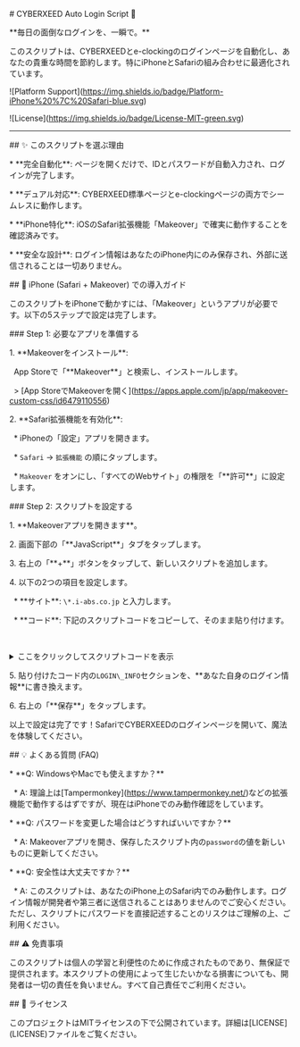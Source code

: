 \# CYBERXEED Auto Login Script 🚀



\*\*毎日の面倒なログインを、一瞬で。\*\*



このスクリプトは、CYBERXEEDとe-clockingのログインページを自動化し、あなたの貴重な時間を節約します。特にiPhoneとSafariの組み合わせに最適化されています。



!\[Platform Support](https://img.shields.io/badge/Platform-iPhone%20%7C%20Safari-blue.svg)

!\[License](https://img.shields.io/badge/License-MIT-green.svg)



---



\## ✨ このスクリプトを選ぶ理由



\*   \*\*完全自動化\*\*: ページを開くだけで、IDとパスワードが自動入力され、ログインが完了します。

\*   \*\*デュアル対応\*\*: CYBERXEED標準ページとe-clockingページの両方でシームレスに動作します。

\*   \*\*iPhone特化\*\*: iOSのSafari拡張機能「Makeover」で確実に動作することを確認済みです。

\*   \*\*安全な設計\*\*: ログイン情報はあなたのiPhone内にのみ保存され、外部に送信されることは一切ありません。



\## 📱 iPhone (Safari + Makeover) での導入ガイド



このスクリプトをiPhoneで動かすには、「Makeover」というアプリが必要です。以下の5ステップで設定は完了します。



\### Step 1: 必要なアプリを準備する



1\.  \*\*Makeoverをインストール\*\*:

&nbsp;   App Storeで「\*\*Makeover\*\*」と検索し、インストールします。

&nbsp;   > \[App StoreでMakeoverを開く](https://apps.apple.com/jp/app/makeover-custom-css/id6479110556)



2\.  \*\*Safari拡張機能を有効化\*\*:

&nbsp;   \*   iPhoneの「設定」アプリを開きます。

&nbsp;   \*   `Safari` → `拡張機能` の順にタップします。

&nbsp;   \*   `Makeover` をオンにし、「すべてのWebサイト」の権限を「\*\*許可\*\*」に設定します。



\### Step 2: スクリプトを設定する



1\.  \*\*Makeoverアプリを開きます\*\*。

2\.  画面下部の「\*\*JavaScript\*\*」タブをタップします。

3\.  右上の「\*\*+\*\*」ボタンをタップして、新しいスクリプトを追加します。

4\.  以下の2つの項目を設定します。

&nbsp;   \*   \*\*サイト\*\*: `\*.i-abs.co.jp` と入力します。

&nbsp;   \*   \*\*コード\*\*: 下記のスクリプトコードをコピーして、そのまま貼り付けます。



&nbsp;   <details>

&nbsp;   <summary>ここをクリックしてスクリプトコードを表示</summary>



&nbsp;   ```

&nbsp;   // ==UserScript==

&nbsp;   // @name         CYBERXEED Auto Login

&nbsp;   // @namespace    https://github.com/yourusername/CYBERXEED-Auto-Login-Script

&nbsp;   // @version      2.0

&nbsp;   // @description  Automates login for CYBERXEED \& e-clocking on Safari with Makeover.

&nbsp;   // @author       Your Name

&nbsp;   // @match        https://\*.i-abs.co.jp/cyberx/login.asp\*

&nbsp;   // @match        https://\*.i-abs.co.jp/CX\_e-clocking/\*

&nbsp;   // @grant        none

&nbsp;   // @license      MIT

&nbsp;   // ==/UserScript==



&nbsp;   (function() {

&nbsp;       'use strict';

&nbsp;       

&nbsp;       // ▼▼▼ あなたのログイン情報に書き換えてください ▼▼▼

&nbsp;       const LOGIN\_INFO = {

&nbsp;           companyCode: 'あなたの会社コード',

&nbsp;           employeeCode: 'あなたの個人コード',

&nbsp;           password: 'あなたのパスワード'

&nbsp;       };

&nbsp;       // ▲▲▲ 設定はここまで ▲▲▲



&nbsp;       function isEClockingPage() {

&nbsp;           return window.location.pathname.includes('/CX\_e-clocking/');

&nbsp;       }



&nbsp;       function getLoginElements() {

&nbsp;           if (isEClockingPage()) {

&nbsp;               return {

&nbsp;                   company: document.querySelector('input\[name="company"]'),

&nbsp;                   employee: document.querySelector('input\[name="employee"]'),

&nbsp;                   password: document.querySelector('input\[name="password"]'),

&nbsp;                   loginButton: document.querySelector('button.btn-login')

&nbsp;               };

&nbsp;           } else {

&nbsp;               return {

&nbsp;                   company: document.querySelector('input\[placeholder\*="会社コード"], input\[placeholder\*="Company Code"]'),

&nbsp;                   employee: document.querySelector('input\[placeholder\*="個人コード"], input\[placeholder\*="Employee Code"]'),

&nbsp;                   password: document.querySelector('input\[placeholder\*="パスワード"], input\[placeholder\*="Password"]'),

&nbsp;                   loginButton: Array.from(document.querySelectorAll('button')).find(btn => /LOGIN|ログイン/i.test(btn.textContent))

&nbsp;               };

&nbsp;           }

&nbsp;       }



&nbsp;       function triggerEvents(element) {

&nbsp;           \['input', 'change', 'blur'].forEach(type => element.dispatchEvent(new Event(type, { bubbles: true })));

&nbsp;       }



&nbsp;       function executeLogin() {

&nbsp;           const elements = getLoginElements();

&nbsp;           if (Object.values(elements).some(el => !el)) return false;

&nbsp;           

&nbsp;           elements.company.value = LOGIN\_INFO.companyCode;

&nbsp;           elements.employee.value = LOGIN\_INFO.employeeCode;

&nbsp;           elements.password.value = LOGIN\_INFO.password;

&nbsp;           

&nbsp;           \[elements.company, elements.employee, elements.password].forEach(triggerEvents);

&nbsp;           

&nbsp;           elements.loginButton.click();

&nbsp;           console.log('✅ CYBERXEED Auto Login: Success!');

&nbsp;           return true;

&nbsp;       }



&nbsp;       const observer = new MutationObserver(() => {

&nbsp;           if (executeLogin()) observer.disconnect();

&nbsp;       });

&nbsp;       

&nbsp;       if (!executeLogin()) {

&nbsp;           observer.observe(document.body, { childList: true, subtree: true });

&nbsp;       }

&nbsp;   })();

&nbsp;   ```

&nbsp;   </details>



5\.  貼り付けたコード内の`LOGIN\_INFO`セクションを、\*\*あなた自身のログイン情報\*\*に書き換えます。

6\.  右上の「\*\*保存\*\*」をタップします。



以上で設定は完了です！SafariでCYBERXEEDのログインページを開いて、魔法を体験してください。



\## 💡 よくある質問 (FAQ)



\*   \*\*Q: WindowsやMacでも使えますか？\*\*

&nbsp;   \*   A: 理論上は\[Tampermonkey](https://www.tampermonkey.net/)などの拡張機能で動作するはずですが、現在はiPhoneでのみ動作確認をしています。



\*   \*\*Q: パスワードを変更した場合はどうすればいいですか？\*\*

&nbsp;   \*   A: Makeoverアプリを開き、保存したスクリプト内の`password`の値を新しいものに更新してください。



\*   \*\*Q: 安全性は大丈夫ですか？\*\*

&nbsp;   \*   A: このスクリプトは、あなたのiPhone上のSafari内でのみ動作します。ログイン情報が開発者や第三者に送信されることはありませんのでご安心ください。ただし、スクリプトにパスワードを直接記述することのリスクはご理解の上、ご利用ください。



\## ⚠️ 免責事項



このスクリプトは個人の学習と利便性のために作成されたものであり、無保証で提供されます。本スクリプトの使用によって生じたいかなる損害についても、開発者は一切の責任を負いません。すべて自己責任でご利用ください。



\## 📜 ライセンス



このプロジェクトはMITライセンスの下で公開されています。詳細は\[LICENSE](LICENSE)ファイルをご覧ください。



